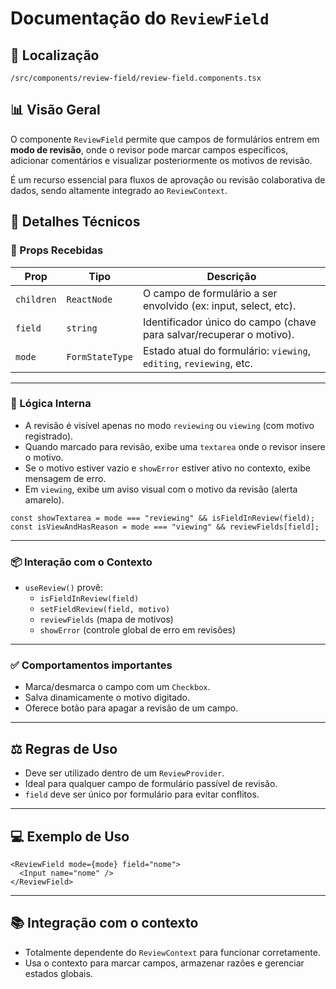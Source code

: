 # Documentação do `ReviewField`

## 📁 Localização
`/src/components/review-field/review-field.components.tsx`

## 📊 Visão Geral

O componente `ReviewField` permite que campos de formulários entrem em **modo de revisão**, onde o revisor pode marcar campos específicos, adicionar comentários e visualizar posteriormente os motivos de revisão.

É um recurso essencial para fluxos de aprovação ou revisão colaborativa de dados, sendo altamente integrado ao `ReviewContext`.

## 🔎 Detalhes Técnicos

### 🎯 Props Recebidas

| Prop      | Tipo             | Descrição                                                                 |
|-----------|------------------|--------------------------------------------------------------------------|
| `children`| `ReactNode`      | O campo de formulário a ser envolvido (ex: input, select, etc).          |
| `field`   | `string`         | Identificador único do campo (chave para salvar/recuperar o motivo).     |
| `mode`    | `FormStateType`  | Estado atual do formulário: `viewing`, `editing`, `reviewing`, etc.     |

---

### 🧠 Lógica Interna

- A revisão é visível apenas no modo `reviewing` ou `viewing` (com motivo registrado).
- Quando marcado para revisão, exibe uma `textarea` onde o revisor insere o motivo.
- Se o motivo estiver vazio e `showError` estiver ativo no contexto, exibe mensagem de erro.
- Em `viewing`, exibe um aviso visual com o motivo da revisão (alerta amarelo).

```tsx
const showTextarea = mode === "reviewing" && isFieldInReview(field);
const isViewAndHasReason = mode === "viewing" && reviewFields[field];
```

---

### 📦 Interação com o Contexto

- `useReview()` provê:
  - `isFieldInReview(field)`
  - `setFieldReview(field, motivo)`
  - `reviewFields` (mapa de motivos)
  - `showError` (controle global de erro em revisões)

---

### ✅ Comportamentos importantes

- Marca/desmarca o campo com um `Checkbox`.
- Salva dinamicamente o motivo digitado.
- Oferece botão para apagar a revisão de um campo.

---

## ⚖️ Regras de Uso

- Deve ser utilizado dentro de um `ReviewProvider`.
- Ideal para qualquer campo de formulário passível de revisão.
- `field` deve ser único por formulário para evitar conflitos.

---

## 💻 Exemplo de Uso

```tsx
<ReviewField mode={mode} field="nome">
  <Input name="nome" />
</ReviewField>
```

---

## 📚 Integração com o contexto

- Totalmente dependente do `ReviewContext` para funcionar corretamente.
- Usa o contexto para marcar campos, armazenar razões e gerenciar estados globais.



